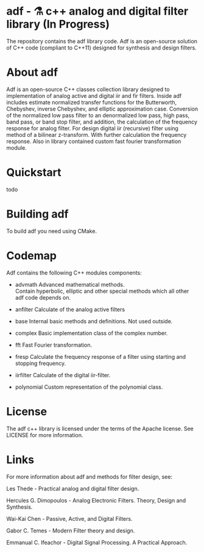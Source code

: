 # adf - :alembic: c++ analog and digital filter library (In Progress)

The repository contains the adf library code. Adf is an open-source solution of C++ code (compliant to C++11) designed for synthesis and design filters.

# About adf

Adf is an open-source C++ classes collection library designed to implementation of analog active and digital iir and fir filters.
Inside adf includes estimate normalized transfer functions for the Butterworth, Chebyshev, inverse Chebyshev, and elliptic approximation case. Conversion of the normalized low pass filter to an denormalized low pass, high pass, band pass, or band stop filter, and addition, the calculation of the frequency response for analog filter. For design digital iir (recursive) filter using method of a bilinear z-transform. With further calculation the frequency response. Also in library contained custom fast fourier transformation module.

# Quickstart
todo

# Building adf

To build adf you need using CMake.

# Codemap

Adf contains the following C++ modules components:

* advmath Advanced mathematical methods.
<br /> Contain hyperbolic, elliptic and other special methods which all other adf code depends on.

* anfilter Calculate of the analog active filters

* base Internal basic methods and definitions. Not used outside.

* complex Basic implementation class of the complex number.

* fft Fast Fourier transformation.
 
* fresp Calculate the frequency response of a filter using starting and stopping frequency.

* iirfilter Calculate of the digital iir-filter.

* polynomial Custom representation of the polynomial class.

# License

The adf c++ library is licensed under the terms of the Apache license. See LICENSE for more information.

# Links

For more information about adf and methods for filter design, see:

Les Thede - Practical analog and digital filter design.

Hercules G. Dimopoulos - Analog Electronic Filters. Theory, Design and Synthesis.

Wai-Kai Chen - Passive, Active, and Digital Filters.

Gabor C. Temes - Modern Filter theory and design.

Emmanual C. Ifeachor - Digital Signal Processing. A Practical Approach.

